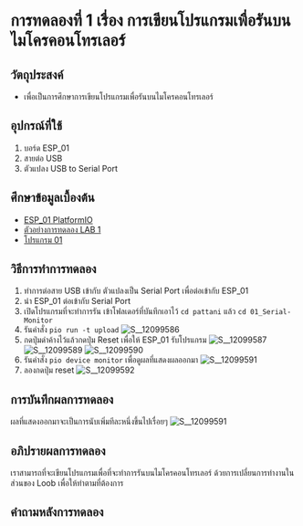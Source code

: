 # การทดลองที่ 1 เรื่อง การเขียนโปรแกรมเพื่อรันบนไมโครคอนโทรเลอร์  
## วัตถุประสงค์
  * เพื่อเป็นการศึกษาการเขียนโปรแกรมเพื่อรันบนไมโครคอนโทรเลอร์ 
## อุปกรณ์ที่ใช้ 
  1. บอร์ด ESP_01
  2. สายต่อ USB
  3. ตัวแปลง USB to Serial Port 
## ศึกษาข้อมูลเบื้องต้น
  * [ESP_01 PlatformIO](https://docs.platformio.org/en/latest/boards/espressif8266/esp01.html)
  * [ตัวอย่างการทดลอง LAB 1](https://youtu.be/NLIUsWLEpmg)
  * [โปรแกรม 01](https://github.com/bundit-srihin/lab63b/blob/main/examples/01_Serial-Monitor/src/main.cpp)
## วิธีการทำการทดลอง
  1. ทำการต่อสาย USB เข้ากับ ตัวแปลงเป็น Serial Port เพื่อต่อเข้ากับ ESP_01
  2. นำ ESP_01 ต่อเข้ากับ Serial Port
  3. เปิดโปรแกรมที่จะทำการรัน เข้าโฟลเดอร์ที่บันทึกเอาไว้ `cd pattani` แล้ว `cd 01_Serial-Monitor`
  4. รันคำสั่ง `pio run -t upload`
![S__12099586](https://user-images.githubusercontent.com/80879119/111986735-ea4cc680-8b40-11eb-9dc6-f2c1305fb99d.jpg)
  5. กดปุ่มดำค้างไว้แล้วกดปุ่ม Reset เพื่อให้ ESP_01 รับโปรแกรม
![S__12099587](https://user-images.githubusercontent.com/80879119/111986917-1d8f5580-8b41-11eb-9dfd-e45c8231655b.jpg)
![S__12099589](https://user-images.githubusercontent.com/80879119/111986993-33047f80-8b41-11eb-8c5e-20dc960a7a94.jpg)
![S__12099590](https://user-images.githubusercontent.com/80879119/111987051-49aad680-8b41-11eb-90ca-0d115a67b470.jpg)
  6. รันคำสั่ง `pio device monitor` เพื่อดูผลที่แสดงผลออกมา
![S__12099591](https://user-images.githubusercontent.com/80879119/111987056-4c0d3080-8b41-11eb-8ec6-9034a8aa9d0c.jpg)
  7. ลองกดปุ่ม reset 
![S__12099592](https://user-images.githubusercontent.com/80879119/111987194-765eee00-8b41-11eb-94e5-9c4d28c313c5.jpg)
## การบันทึกผลการทดลอง 
 ผลที่แสดงออกมาจะเป็นการนับเพิ่มทีละหนึ่งขึ้นไปเรื่อยๆ
![S__12099591](https://user-images.githubusercontent.com/80879119/111987056-4c0d3080-8b41-11eb-8ec6-9034a8aa9d0c.jpg)
## อภิปรายผลการทดลอง 
 เราสามารถที่จะเขียนโปรแกรมเพื่อที่จะทำการรันบนไมโครคอนโทรเลอร์ ด้วยการเปลี่ยนการทำงานในส่วนของ Loob เพื่อให้ทำตามที่ต้องการ
## คำถามหลังการทดลอง 
 
